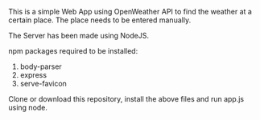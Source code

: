 This is a simple Web App using OpenWeather API to find the weather at a certain place.
The place needs to be entered manually.

The Server has been made using NodeJS.

npm packages required to be installed:

1. body-parser
2. express
3. serve-favicon

Clone or download this repository, install the above files and run app.js using node.